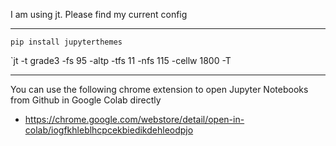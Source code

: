 I am using jt. Please find my current config

---
`pip install jupyterthemes`

`jt -t grade3 -fs 95 -altp -tfs 11 -nfs 115 -cellw 1800 -T

---
You can use the following chrome extension to open Jupyter Notebooks from Github in Google Colab directly
- https://chrome.google.com/webstore/detail/open-in-colab/iogfkhleblhcpcekbiedikdehleodpjo
